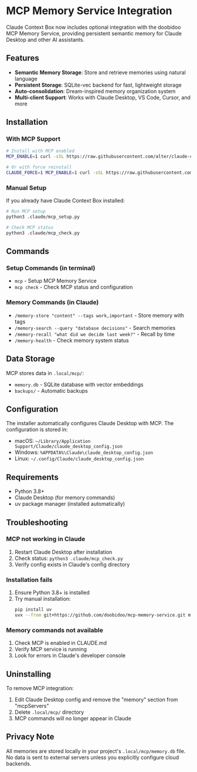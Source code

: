 # MCP Memory Service Integration

Claude Context Box now includes optional integration with the doobidoo MCP Memory Service, providing persistent semantic memory for Claude Desktop and other AI assistants.

## Features

- **Semantic Memory Storage**: Store and retrieve memories using natural language
- **Persistent Storage**: SQLite-vec backend for fast, lightweight storage
- **Auto-consolidation**: Dream-inspired memory organization system
- **Multi-client Support**: Works with Claude Desktop, VS Code, Cursor, and more

## Installation

### With MCP Support

```bash
# Install with MCP enabled
MCP_ENABLE=1 curl -sSL https://raw.githubusercontent.com/alter/claude-context-box/main/install.py | python3

# Or with force reinstall
CLAUDE_FORCE=1 MCP_ENABLE=1 curl -sSL https://raw.githubusercontent.com/alter/claude-context-box/main/install.py | python3
```

### Manual Setup

If you already have Claude Context Box installed:

```bash
# Run MCP setup
python3 .claude/mcp_setup.py

# Check MCP status
python3 .claude/mcp_check.py
```

## Commands

### Setup Commands (in terminal)
- `mcp` - Setup MCP Memory Service
- `mcp check` - Check MCP status and configuration

### Memory Commands (in Claude)
- `/memory-store "content" --tags work,important` - Store memory with tags
- `/memory-search --query "database decisions"` - Search memories
- `/memory-recall "what did we decide last week?"` - Recall by time
- `/memory-health` - Check memory system status

## Data Storage

MCP stores data in `.local/mcp/`:
- `memory.db` - SQLite database with vector embeddings
- `backups/` - Automatic backups

## Configuration

The installer automatically configures Claude Desktop with MCP. The configuration is stored in:
- macOS: `~/Library/Application Support/Claude/claude_desktop_config.json`
- Windows: `%APPDATA%\Claude\claude_desktop_config.json`
- Linux: `~/.config/Claude/claude_desktop_config.json`

## Requirements

- Python 3.8+
- Claude Desktop (for memory commands)
- uv package manager (installed automatically)

## Troubleshooting

### MCP not working in Claude
1. Restart Claude Desktop after installation
2. Check status: `python3 .claude/mcp_check.py`
3. Verify config exists in Claude's config directory

### Installation fails
1. Ensure Python 3.8+ is installed
2. Try manual installation:
   ```bash
   pip install uv
   uvx --from git+https://github.com/doobidoo/mcp-memory-service.git mcp-memory-service
   ```

### Memory commands not available
1. Check MCP is enabled in CLAUDE.md
2. Verify MCP service is running
3. Look for errors in Claude's developer console

## Uninstalling

To remove MCP integration:
1. Edit Claude Desktop config and remove the "memory" section from "mcpServers"
2. Delete `.local/mcp/` directory
3. MCP commands will no longer appear in Claude

## Privacy Note

All memories are stored locally in your project's `.local/mcp/memory.db` file. No data is sent to external servers unless you explicitly configure cloud backends.